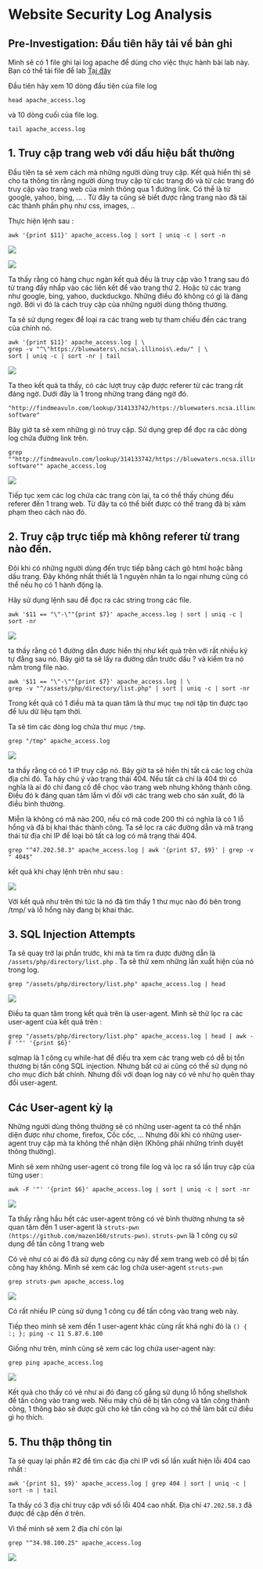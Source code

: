 # Website Security Log Analysis

## Pre-Investigation: Đầu tiên hãy tải về bản ghi

Mình sẽ có 1 file ghi lại log apache để dùng cho việc thực hành bài lab này. Bạn có thể tải file để lab [Tại đây](https://github.com/hungviet99/Security-Log-Analysis/raw/master/File_document/apache_access.log.gz)

Đầu tiên hãy xem 10 dòng đầu tiên của file log

```
head apache_access.log
```

và 10 dòng cuối của file log. 

```
tail apache_access.log
```

## 1. Truy cập trang web với dấu hiệu bất thường 

Đầu tiên ta sẽ xem cách mà những người dùng truy cập. Kết quả hiển thị sẽ cho ta thông tin rằng người dùng truy cập từ các trang đó và từ các trang đó truy cập vào trang web của mình thông qua 1 đường link. Có thể là từ google, yahoo, bing, ... . Từ đây ta cũng sẽ biết được rằng trang nào đã tải các thành phần phụ như css, images, .. 

Thực hiện lệnh sau : 

```
awk '{print $11}' apache_access.log | sort | uniq -c | sort -n
```

![](https://github.com/hungviet99/Security-Log-Analysis/blob/master/Pictures/logapache1.png)

![](https://github.com/hungviet99/Security-Log-Analysis/blob/master/Pictures/logapache2.png)

Ta thấy rằng có hàng chục ngàn kết quả đều là truy cập vào 1 trang sau đó từ trang đấy nhấp vào các liên kết để vào trang thứ 2. Hoặc từ các trang như google, bing, yahoo, duckduckgo. Những điều đó không có gì là đáng ngờ. Bởi vì đó là cách truy cập của những người dùng thông thường. 

Ta sẽ sử dụng regex để loại ra các trang web tự tham chiếu đến các trang của chính nó.

```
awk '{print $11}' apache_access.log | \
grep -v "^\"https://bluewaters\.ncsa\.illinois\.edu/" | \
sort | uniq -c | sort -nr | tail
```

![](https://github.com/hungviet99/Security-Log-Analysis/blob/master/Pictures/logapache3.png)

Ta theo kết quả ta thấy, có các lượt truy cập được referer từ các trang rất đáng ngờ. Dưới đây là 1 trong những trang đáng ngờ đó. 

```
"http://findmeavuln.com/lookup/314133742/https://bluewaters.ncsa.illinois.edu/webinars/reusable-software"
```

Bây giờ ta sẽ xem những gì nó truy cập. Sử dụng grep để đọc ra các dòng log chứa đường link trên. 

```
grep ""http://findmeavuln.com/lookup/314133742/https://bluewaters.ncsa.illinois.edu/webinars/reusable-software"" apache_access.log

```

![](https://github.com/hungviet99/Security-Log-Analysis/blob/master/Pictures/logapache4.png)

Tiếp tục xem các log chứa các trang còn lại, ta có thể thấy chúng đều referer đến 1 trang web. Từ đây ta có thể biết được có thể trang đã bị xâm phạm theo cách nào đó. 

## 2. Truy cập trực tiếp mà không referer từ trang nào đến. 

Đôi khi có những người dùng đến trực tiếp bằng cách gõ html hoặc bằng dấu trang. Đây không nhất thiết là 1 nguyên nhân ta lo ngại nhưng cũng có thể nếu họ có 1 hành động lạ. 

Hãy sử dụng lệnh sau để đọc ra các string trong các file. 

```
awk '$11 == "\"-\""{print $7}' apache_access.log | sort | uniq -c | sort -nr
```

![](https://github.com/hungviet99/Security-Log-Analysis/blob/master/Pictures/logapache5.png)

ta thấy rằng có 1 đường dẫn được hiển thị như kết quả trên với rất nhiều ký tự đằng sau nó. Bây giờ ta sẽ lấy ra đường dẫn trước dấu ? và kiểm tra nó nằm trong file nào.  


```
awk '$11 == "\"-\""{print $7}' apache_access.log | \
grep -v "^/assets/php/directory/list.php" | sort | uniq -c | sort -nr
```

Trong kết quả có 1 điều mà ta quan tâm là thư mục `tmp` nơi tập tin được tạo để lưu dữ liệu tạm thời. 

Ta sẽ tìm các dòng log chứa thư mục `/tmp`. 

```
grep "/tmp" apache_access.log
```

![](https://github.com/hungviet99/Security-Log-Analysis/blob/master/Pictures/logapache6.png)

ta thấy rằng có có 1 IP truy cập nó. Bây giờ ta sẽ hiển thị tất cả các log chứa địa chỉ đó. Ta hãy chú ý vào trạng thái 404. Nếu tất cả chỉ là 404 thì có nghĩa là ai đó chỉ đang cố để chọc vào trang web nhưng không thành công. Điều đó k đáng quan tâm lắm vì đối với các trang web cho sản xuất, đó là điều bình thường. 

Miễn là không có mã nào 200, nếu có mã code 200 thì có nghĩa là có 1 lỗ hổng và đã bị khai thác thành công. Ta sẽ lọc ra các đường dẫn và mã trạng thái từ địa chỉ IP để loại bỏ tất cả log có mã trạng thái 404. 

```
grep "^47.202.58.3" apache_access.log | awk '{print $7, $9}' | grep -v " 404$"
```

kết quả khi chạy lệnh trên như sau : 

![](https://github.com/hungviet99/Security-Log-Analysis/blob/master/Pictures/logapache7.png)

Với kết quả như trên thì tức là nó đã tìm thấy 1 thư mục nào đó bên trong /tmp/ và lỗ hổng này đang bị khai thác. 

## 3. SQL Injection Attempts 

Ta sẽ quay trở lại phần trước, khi mà ta tìm ra được đường dẫn là `/assets/php/directory/list.php` . Ta sẽ thử xem những lần xuất hiện của nó trong log. 

```
grep "/assets/php/directory/list.php" apache_access.log | head
```

![](https://github.com/hungviet99/Security-Log-Analysis/blob/master/Pictures/logapache8.png)

Điều ta quan tâm trong kết quả trên là user-agent. 
Mình sẽ thử lọc ra các user-agent của kết quả trên : 

```
grep "/assets/php/directory/list.php" apache_access.log | head | awk -F '"' '{print $6}'
```

sqlmap là 1 công cụ while-hat để điều tra xem các trang web có dễ bị tổn thương bị tấn công SQL injection. Nhưng bất cứ ai cũng có thể sử dụng nó cho mục đích bất chính. Nhưng đối với đoạn log này có vẻ như họ quên thay đổi user-agent. 

## Các User-agent kỳ lạ 

Những người dùng thông thường sẽ có những user-agent ta có thể nhận diện được như chome, firefox, Cốc cốc, ... Nhưng đôi khi có những user-agent truy cập mà ta không thể nhận diện (Không phải những trình duyệt thông thường). 

Mình sẽ xem những user-agent có trong file log và lọc ra số lần truy cập của từng user : 

```
awk -F '"' '{print $6}' apache_access.log | sort | uniq -c | sort -nr
```

![](https://github.com/hungviet99/Security-Log-Analysis/blob/master/Pictures/logapache9.png)

Ta thấy rằng hầu hết các user-agent trông có vẻ bình thường nhưng ta sẽ quan tâm đến 1 user-agent là `struts-pwn (https://github.com/mazen160/struts-pwn)`. `struts-pwn` là 1 công cụ sử dụng để tấn công 1 trang web 

Có vẻ như có ai đó đã sử dụng công cụ này để xem trang web có dễ bị tấn công hay không. 
Mình sẽ xem các log chứa user-agent `struts-pwn` 

```
grep struts-pwn apache_access.log
```

![](https://github.com/hungviet99/Security-Log-Analysis/blob/master/Pictures/logapache10.png)

Có rất nhiều IP cùng sử dụng 1 công cụ để tấn công vào trang web này. 

Tiếp theo mình sẽ xem đến 1 user-agent khác cũng rất khả nghi đó là `() { :; }; ping -c 11 5.87.6.100` 

Giống như trên, mình cũng sẽ xem các log chứa user-agent này: 

```
grep ping apache_access.log
```


![](https://github.com/hungviet99/Security-Log-Analysis/blob/master/Pictures/logapache11.png)


Kết quả cho thấy có vẻ như ai đó đang cố gắng sử dụng lỗ hổng shellshok để tấn công vào trang web. Nếu máy chủ dễ bị tấn công và tấn công thành công, 1 thông báo sẽ được gửi cho kẻ tấn công và họ có thể làm bất cứ điều gì họ thích. 

## 5. Thu thập thông tin 

Ta sẽ quay lại phần #2 để tìm các địa chỉ IP với số lần xuất hiện lỗi 404 cao nhất : 

```
awk '{print $1, $9}' apache_access.log | grep 404 | sort | uniq -c | sort -n | tail
```

Ta thấy có 3 địa chỉ truy cập với số lỗi 404 cao nhất. Địa chỉ `47.202.58.3` đã được đề cập đến ở trên. 

Vì thế mình sẽ xem 2 địa chỉ còn lại 

```
grep "^34.98.100.25" apache_access.log
```

![](https://github.com/hungviet99/Security-Log-Analysis/blob/master/Pictures/logapache12.png)

